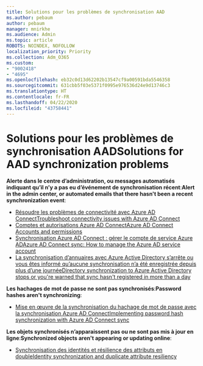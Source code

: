 ```yaml
---
title: Solutions pour les problèmes de synchronisation AAD
ms.author: pebaum
author: pebaum
manager: mnirkhe
ms.audience: Admin
ms.topic: article
ROBOTS: NOINDEX, NOFOLLOW
localization_priority: Priority
ms.collection: Adm_O365
ms.custom:
- "9002418"
- "4695"
ms.openlocfilehash: eb32c0d13d62202b13547cf9a00591bda5546358
ms.sourcegitcommit: 631cbb5f03e5371f0995e976536d24e9d13746c3
ms.translationtype: HT
ms.contentlocale: fr-FR
ms.lasthandoff: 04/22/2020
ms.locfileid: "43758441"
---
```

# <a name="solutions-for-aad-synchronization-problems"></a><span data-ttu-id="a1236-102">Solutions pour les problèmes de synchronisation AAD</span><span class="sxs-lookup"><span data-stu-id="a1236-102">Solutions for AAD synchronization problems</span></span>

<span data-ttu-id="a1236-103">**Alerte dans le centre d’administration, ou messages automatisés indiquant qu’il n’y a pas eu d’événement de synchronisation récent**:</span><span class="sxs-lookup"><span data-stu-id="a1236-103">**Alert in the admin center, or automated emails that there hasn't been a recent synchronization event**:</span></span>

- [<span data-ttu-id="a1236-104">Résoudre les problèmes de connectivité avec Azure AD Connect</span><span class="sxs-lookup"><span data-stu-id="a1236-104">Troubleshoot connectivity issues with Azure AD Connect</span></span>](https://docs.microsoft.com/azure/active-directory/hybrid/tshoot-connect-connectivity)
- [<span data-ttu-id="a1236-105">Comptes et autorisations Azure AD Connect</span><span class="sxs-lookup"><span data-stu-id="a1236-105">Azure AD Connect Accounts and permissions</span></span>](https://go.microsoft.com/fwlink/p/?LinkId=820598)
- [<span data-ttu-id="a1236-106">Synchronisation Azure AD Connect : gérer le compte de service Azure AD</span><span class="sxs-lookup"><span data-stu-id="a1236-106">Azure AD Connect sync: How to manage the Azure AD service account</span></span>](https://docs.microsoft.com/azure/active-directory/hybrid/how-to-connect-azureadaccount)
- [<span data-ttu-id="a1236-107">La synchronisation d’annuaires avec Azure Active Directory s’arrête ou vous êtes informé qu’aucune synchronisation n’a été enregistrée depuis plus d’une journée</span><span class="sxs-lookup"><span data-stu-id="a1236-107">Directory synchronization to Azure Active Directory stops or you're warned that sync hasn't registered in more than a day</span></span>](https://support.microsoft.com/help/2882421/directory-synchronization-to-azure-active-directory-stops-or-you-re-warned-that-sync-hasn-t-registered-in-more-than-a-day)
 
<span data-ttu-id="a1236-108">**Les hachages de mot de passe ne sont pas synchronisés**:</span><span class="sxs-lookup"><span data-stu-id="a1236-108">**Password hashes aren't synchronizing**:</span></span>

- [<span data-ttu-id="a1236-109">Mise en œuvre de la synchronisation du hachage de mot de passe avec la synchronisation Azure AD Connect</span><span class="sxs-lookup"><span data-stu-id="a1236-109">Implementing password hash synchronization with Azure AD Connect sync</span></span>](https://docs.microsoft.com/azure/active-directory/hybrid/how-to-connect-password-hash-synchronization)

<span data-ttu-id="a1236-110">**Les objets synchronisés n’apparaissent pas ou ne sont pas mis à jour en ligne**:</span><span class="sxs-lookup"><span data-stu-id="a1236-110">**Synchronized objects aren't appearing or updating online**:</span></span>

- [<span data-ttu-id="a1236-111">Synchronisation des identités et résilience des attributs en double</span><span class="sxs-lookup"><span data-stu-id="a1236-111">Identity synchronization and duplicate attribute resiliency</span></span>](https://docs.microsoft.com/azure/active-directory/hybrid/how-to-connect-syncservice-duplicate-attribute-resiliency)
